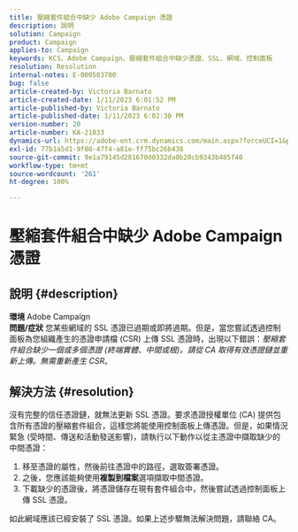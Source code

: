 ```yaml
---
title: 壓縮套件組合中缺少 Adobe Campaign 憑證
description: 說明
solution: Campaign
product: Campaign
applies-to: Campaign
keywords: KCS、Adobe Campaign、壓縮套件組合中缺少憑證、SSL、網域、控制面板
resolution: Resolution
internal-notes: E-000503700
bug: false
article-created-by: Victoria Barnato
article-created-date: 1/11/2023 6:01:52 PM
article-published-by: Victoria Barnato
article-published-date: 1/11/2023 6:02:30 PM
version-number: 20
article-number: KA-21033
dynamics-url: https://adobe-ent.crm.dynamics.com/main.aspx?forceUCI=1&pagetype=entityrecord&etn=knowledgearticle&id=53ef6e04-da91-ed11-aad1-6045bd006d92
exl-id: 77b1a5d1-9f00-47f4-a81e-ff75bc26b438
source-git-commit: 9e1a79145d281670d0332da0b20cb9343b485f40
workflow-type: tm+mt
source-wordcount: '261'
ht-degree: 100%

---
```


# 壓縮套件組合中缺少 Adobe Campaign 憑證

## 說明 {#description}

<b>環境</b>
Adobe Campaign
<br><b>問題/症狀</b>
您某些網域的 SSL 憑證已過期或即將過期。但是，當您嘗試透過控制面板為您組織產生的憑證申請檔 (CSR) 上傳 SSL 憑證時，出現以下錯誤：*壓縮套件組合缺少一個或多個憑證 (終端實體、中間或根)。請從 CA 取得有效憑證鏈並重新上傳。無需重新產生 CSR*。


## 解決方法 {#resolution}


沒有完整的信任憑證鏈，就無法更新 SSL 憑證。要求憑證授權單位 (CA) 提供包含所有憑證的壓縮套件組合，這樣您將能使用控制面板上傳憑證。但是，如果情況緊急 (受時間、傳送和活動發送影響)，請執行以下動作以從主憑證中擷取缺少的中間憑證：

1. 移至憑證的屬性，然後前往憑證中的路徑，選取簽署憑證。
2. 之後，您應該能夠使用<b>複製到檔案</b>選項擷取中間憑證。
3. 下載缺少的憑證後，將憑證儲存在現有套件組合中，然後嘗試透過控制面板上傳 SSL 憑證。


如此網域應該已經安裝了 SSL 憑證。如果上述步驟無法解決問題，請聯絡 CA。
